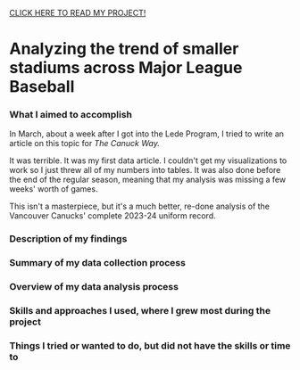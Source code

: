 <a href="https://milesbolton.github.io/canucks-uniform-record-2023-24/">CLICK HERE TO READ MY PROJECT!</a>

# Analyzing the trend of smaller stadiums across Major League Baseball
### What I aimed to accomplish
In March, about a week after I got into the Lede Program, I tried to write an article on this topic for <i>The Canuck Way.</i> 

It was terrible. It was my first data article. I couldn't get my visualizations to work so I just threw all of my numbers into tables. It was also done before the end of the regular season, meaning that my analysis was missing a few weeks' worth of games.

This isn't a masterpiece, but it's a much better, re-done analysis of the Vancouver Canucks' complete 2023-24 uniform record.

### Description of my findings

### Summary of my data collection process

### Overview of my data analysis process

### Skills and approaches I used, where I grew most during the project

### Things I tried or wanted to do, but did not have the skills or time to

